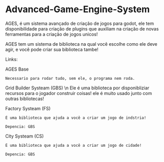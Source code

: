 # Advanced-Game-Engine-System
AGES, é um sistema avançado de criação de jogos para godot, ele tem disponibilidade para criação de plugins que auxiliam na criação de novas ferramentas para a criação de jogos unicos!

AGES tem um sistema de biblioteca na qual você escolhe como ele deve agir, e você pode criar sua biblioteca tambe!

Links:
  
  AGES Base
    
    Necessario para rodar tudo, sem ele, o programa nem roda.

  Grid Builder Systeam (GBS)
    \n Ele é uma biblioteca por disponibliziar recursos para o jogador construir coisas! ele é muito usado junto com outras bibliotecas!

  Factory Systeam (FS)
    
    É uma biblioteca que ajuda a você a criar um jogo de indstria!

    Depencia: GBS

  City Systeam (CS)
    
    É uma biblioteca que ajuda a você a criar um jogo de cidade!
    
    Depencia: GBS
